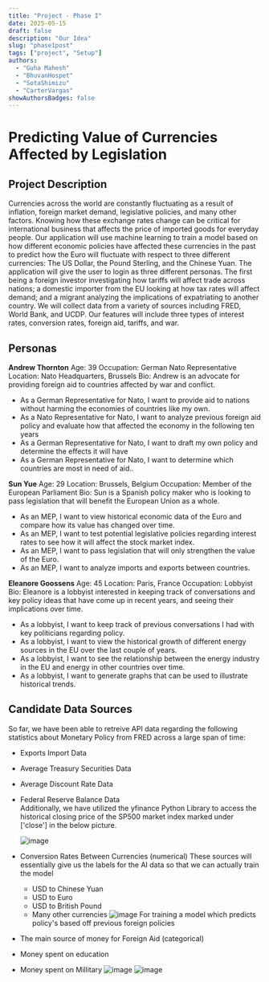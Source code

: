 ```yaml
---
title: "Project - Phase I"
date: 2025-05-15
draft: false
description: "Our Idea"
slug: "phase1post"
tags: ["project", "Setup"]
authors:
  - "Guha Mahesh"
  - "BhuvanHospet"
  - "SotaShimizu"
  - "CarterVargas"
showAuthorsBadges: false
---
```


# Predicting Value of Currencies Affected by Legislation

## Project Description

Currencies across the world are constantly fluctuating as a result of inflation, foreign market demand, legislative policies, and many other factors. Knowing how these exchange rates change can be critical for international business that affects the price of imported goods for everyday people. Our application will use machine learning to train a model based on how different economic policies have affected these currencies in the past to predict how the Euro will fluctuate with respect to three different currencies: The US Dollar, the Pound Sterling, and the Chinese Yuan. The application will give the user to login as three different personas. The first being a foreign investor investigating how tariffs will affect trade across nations; a domestic importer from the EU looking at how tax rates will affect demand; and a migrant analyzing the implications of expatriating to another country. We will collect data from a variety of sources including FRED, World Bank, and UCDP. Our features will include three types of interest rates, conversion rates, foreign aid, tariffs, and war.


## Personas

**Andrew Thornton** 
Age: 39 
Occupation: German Nato Representative 
Location: Nato Headquarters, Brussels
Bio: Andrew is an advocate for providing foreign aid to countries affected by war and conflict.

- As a German Representative for Nato, I want to provide aid to nations without harming the economies of countries like my own.
- As a Nato Representative for Nato, I want to analyze previous foreign aid policy and evaluate how that affected the economy in the following ten years
- As a German Representative for Nato, I want to draft my own policy and determine the effects it will have
- As a German Representative for Nato, I want to determine which countries are most in need of aid..


**Sun Yue** 
Age: 29 
Location: Brussels, Belgium
Occupation: Member of the European Parliament 
Bio: Sun is a Spanish policy maker who is looking to pass legislation that will benefit the European Union as a whole.

- As an MEP, I want to view historical economic data of the Euro and compare how its value has changed over time.
- As an MEP, I want to test potential legislative policies regarding interest rates to see how it will affect the stock market index.
- As an MEP, I want to pass legislation that will only strengthen the value of the Euro.
- As an MEP, I want to analyze imports and exports between countries.


**Eleanore Goossens** 
Age: 45
Location: Paris, France
Occupation: Lobbyist
Bio: Eleanore is a lobbyist interested in keeping track of conversations and key policy ideas that have come up in recent years, and seeing their implications over time.

- As a lobbyist, I want to keep track of previous conversations I had with key politicians regarding policy.
- As a lobbyist, I want to view the historical growth of different energy sources in the EU over the last couple of years.
- As a lobbyist, I want to see the relationship between the energy industry in the EU and energy in other countries over time.
- As a lobbyist, I want to generate graphs that can be used to illustrate historical trends.


## Candidate Data Sources

So far, we have been able to retreive API data regarding the following statistics about Monetary Policy from FRED across a large span of time:

  - Exports Import Data 
  - Average Treasury Securities Data  
  - Average Discount Rate Data 
  - Federal Reserve Balance Data  
Additionally, we have utilized the yfinance Python Library to access the historical closing price of the SP500 market index marked under \['close'] in the below picture.

    ![image](https://i.ibb.co/zWXjMgxp/Screenshot-2025-05-27-at-10-33-03-PM.png)

- Conversion Rates Between Currencies (numerical)
  These sources will essentially give us the labels for the AI data so that we can actually train the model
  - USD to Chinese Yuan
  - USD to Euro
  - USD to British Pound
  - Many other currencies
    ![image](https://i.ibb.co/Pvf19JB2/Screenshot-2025-05-20-at-4-22-23-PM.png)
For training a model which predicts policy's based off previous foreign policies

- The main source of money for Foreign Aid (categorical)
- Money spent on education
- Money spent on Millitary
  ![image](https://i.ibb.co/N26XQnx9/Screenshot-2025-05-27-at-10-39-19-PM.png)
  ![image](https://i.ibb.co/twzFWy3K/foreign-Aid-Fin-Source.png)

